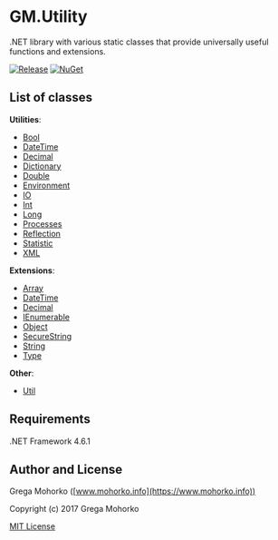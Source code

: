 # GM.Utility
.NET library with various static classes that provide universally useful functions and extensions.

[![Release](https://img.shields.io/github/release/GregaMohorko/GM.Utility.svg?style=flat-square)](https://github.com/GregaMohorko/GM.Utility/releases/latest)
[![NuGet](https://img.shields.io/nuget/v/GM.Utility.svg?style=flat-square)](https://www.nuget.org/packages/GM.Utility)

## List of classes

**Utilities**:
- [Bool](src/GM.Utility/GM.Utility/BoolUtility.cs)
- [DateTime](src/GM.Utility/GM.Utility/DateTimeUtility.cs)
- [Decimal](src/GM.Utility/GM.Utility/DecimalUtility.cs)
- [Dictionary](src/GM.Utility/GM.Utility/DictionaryUtility.cs)
- [Double](src/GM.Utility/GM.Utility/DoubleUtility.cs)
- [Environment](src/GM.Utility/GM.Utility/EnvironmentUtility.cs)
- [IO](src/GM.Utility/GM.Utility/IOUtility.cs)
- [Int](src/GM.Utility/GM.Utility/IntUtility.cs)
- [Long](src/GM.Utility/GM.Utility/LongUtility.cs)
- [Processes](src/GM.Utility/GM.Utility/ProcessesUtility.cs)
- [Reflection](src/GM.Utility/GM.Utility/ReflectionUtility.cs)
- [Statistic](src/GM.Utility/GM.Utility/StatisticUtility.cs)
- [XML](src/GM.Utility/GM.Utility/XMLUtility.cs)

**Extensions**:
- [Array](src/GM.Utility/GM.Utility/ArrayExtensions.cs)
- [DateTime](src/GM.Utility/GM.Utility/DateTimeExtensions.cs)
- [Decimal](src/GM.Utility/GM.Utility/DecimalExtensions.cs)
- [IEnumerable](src/GM.Utility/GM.Utility/IEnumerableExtensions.cs)
- [Object](src/GM.Utility/GM.Utility/ObjectExtensions.cs)
- [SecureString](src/GM.Utility/GM.Utility/SecureStringExtensions.cs)
- [String](src/GM.Utility/GM.Utility/StringExtensions.cs)
- [Type](src/GM.Utility/GM.Utility/TypeExtensions.cs)

**Other**:
- [Util](src/GM.Utility/GM.Utility/Util.cs)

## Requirements
.NET Framework 4.6.1

## Author and License
Grega Mohorko ([www.mohorko.info](https://www.mohorko.info))

Copyright (c) 2017 Grega Mohorko

[MIT License](./LICENSE)
